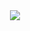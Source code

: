 <div style="text-align:center"><img src="https://github-readme-stats.vercel.app/api?username=ymherklotz&show_icons=true&theme=cobalt" /></div>
